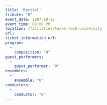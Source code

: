 ```yaml
---
title: 'Recital'
tribute: "0"
event_date: 2007-10-22
event_time: 08:00 PM
location: /facilities/texas-tech-university
url: 
ticket_information_url: 
program: 
  -
    composition: "0"
guest_performers: 
  -
    guest_performer: "0"
ensembles: 
  -
    ensemble: "0"
conductors: 
  -
    conductor: "0"
---
```


